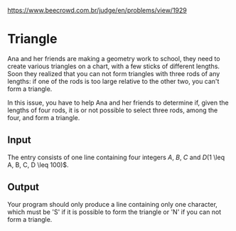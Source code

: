 https://www.beecrowd.com.br/judge/en/problems/view/1929

# Triangle

Ana and her friends are making a geometry work to school, they need to create
various triangles on a chart, with a few sticks of different lengths. Soon
they realized that you can not form triangles with three rods of any lengths:
if one of the rods is too large relative to the other two, you can't form a
triangle.

In this issue, you have to help Ana and her friends to determine if, given the
lengths of four rods, it is or not possible to select three rods, among the
four, and form a triangle.

## Input

The entry consists of one line containing four integers $A$, $B$, $C$ and $D
($1 \leq A, B, C, D \leq 100)$.

## Output

Your program should only produce a line containing only one character, which
must be 'S' if it is possible to form the triangle or 'N' if you can not form
a triangle.
